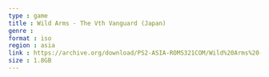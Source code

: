 ```yaml
---
type : game
title : Wild Arms - The Vth Vanguard (Japan)
genre : 
format : iso
region : asia
link : https://archive.org/download/PS2-ASIA-ROMS321COM/Wild%20Arms%20-%20The%20Vth%20Vanguard%20%28Japan%29.7z
size : 1.8GB
---
```

